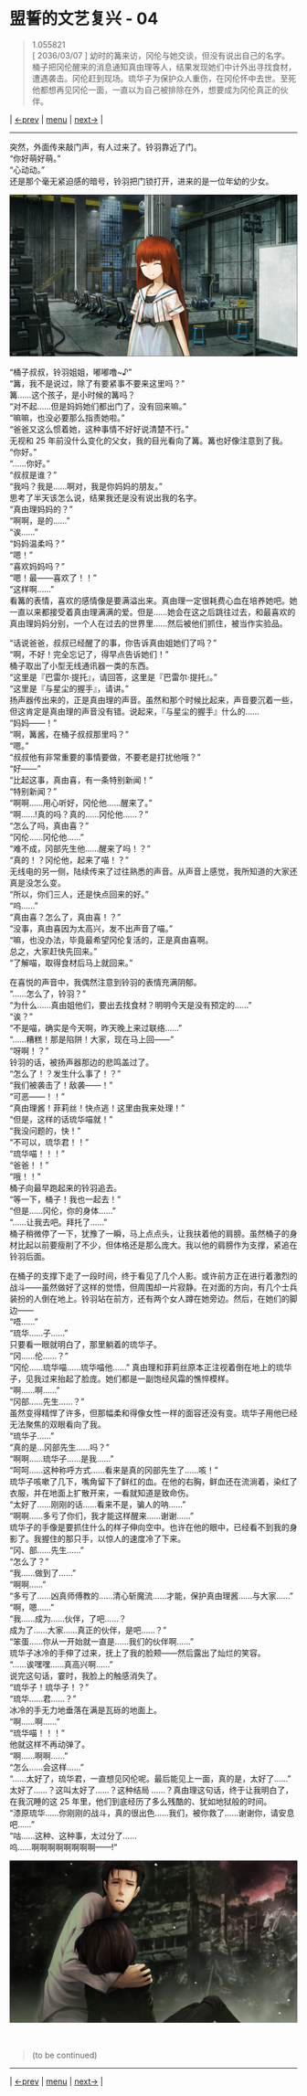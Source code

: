 # 盟誓的文艺复兴 - 04
> 1.055821  
> [ 2036/03/07 ] 幼时的篝来访，冈伦与她交谈，但没有说出自己的名字。桶子把冈伦醒来的消息通知真由理等人，结果发现她们中计外出寻找食材，遭遇袭击。冈伦赶到现场。琉华子为保护众人重伤，在冈伦怀中去世。至死他都想再见冈伦一面，一直以为自己被排除在外，想要成为冈伦真正的伙伴。  

| [←prev](./0125) | [menu](../) | [next→](./0127) |

---

突然，外面传来敲门声，有人过来了。铃羽靠近了门。  
“你好萌好萌。”  
“心动动。”  
还是那个毫无紧迫感的暗号，铃羽把门锁打开，进来的是一位年幼的少女。  

![](../static/image/0126-1.png)

“桶子叔叔，铃羽姐姐，嘟嘟噜\~♪”  
“篝，我不是说过，除了有要紧事不要来这里吗？”  
篝……这个孩子，是小时候的篝吗？  
“对不起……但是妈妈她们都出门了，没有回来嘛。”  
“嘛嘛，也没必要那么指责她啦。”  
“爸爸又这么惯着她，这种事情不好好说清楚不行。”  
无视和 25 年前没什么变化的父女，我的目光看向了篝。篝也好像注意到了我。  
“你好。”  
“……你好。”  
“叔叔是谁？”  
“我吗？我是……啊对，我是你妈妈的朋友。”  
思考了半天该怎么说，结果我还是没有说出我的名字。  
“真由理妈妈的？”  
“啊啊，是的……”  
“诶……”  
“妈妈温柔吗？”  
“嗯！”  
“喜欢妈妈吗？”  
“嗯！最——喜欢了！！”  
“这样啊……”  
看篝的表情，喜欢的感情像是要满溢出来。真由理一定很耗费心血在培养她吧。她一直以来都接受着真由理满满的爱。但是……她会在这之后跳往过去，和最喜欢的真由理妈妈分别，一个人在过去的世界里……然后被他们抓住，被当作实验品。  

“话说爸爸，叔叔已经醒了的事，你告诉真由姐她们了吗？”  
“啊，不好！完全忘记了，得早点告诉她们！”  
桶子取出了小型无线通讯器一类的东西。  
“这里是『巴雷尔·提托』，请回答，这里是『巴雷尔·提托』。”  
“这里是『与星尘的握手』，请讲。”  
扬声器传出来的，正是真由理的声音。虽然和那个时候比起来，声音要沉着一些，但这肯定是真由理的声音没有错。说起来，『与星尘的握手』什么的……  
“妈妈——！”  
“啊，篝酱，在桶子叔叔那里吗？”  
“嗯。”  
“叔叔他有非常重要的事情要做，不要老是打扰他哦？”  
“好——”  
“比起这事，真由喜，有一条特别新闻！”  
“特别新闻？”  
“啊啊……用心听好，冈伦他……醒来了。”  
“啊……!真的吗？真的……冈伦他……？”  
“怎么了吗，真由喜？”  
“冈伦……冈伦他……”  
“难不成，冈部先生他……醒来了吗！？”  
“真的！？冈伦他，起来了喵！？”  
无线电的另一侧，陆续传来了过往熟悉的声音。从声音上感觉，我所知道的大家还真是没怎么变。  
“所以，你们三人，还是快点回来的好。”  
“呜……”  
“真由喜？怎么了，真由喜！？”  
“没事，真由喜因为太高兴，发不出声音了喵。”  
“嘛，也没办法，毕竟最希望冈伦复活的，正是真由喜啊。  
 总之，大家赶快先回来。”  
“了解喵，取得食材后马上就回来。”  

在喜悦的声音中，我偶然注意到铃羽的表情充满阴郁。  
“……怎么了，铃羽？”  
“为什么……真由姐他们，要出去找食材？明明今天是没有预定的……”  
“诶？”  
“不是喵，确实是今天啊，昨天晚上来过联络……”  
“……糟糕！那是陷阱！大家，现在马上回——”  
“呀啊！？”  
铃羽的话，被扬声器那边的悲鸣盖过了。  
“怎么了！？发生什么事了！？”  
“我们被袭击了！敌袭——！”  
“可恶——！！”  
“真由理酱！菲莉丝！快点逃！这里由我来处理！”  
“但是，这样的话琉华喵就！”  
“我没问题的，快！”  
“不可以，琉华君！！”  
“琉华喵！！！”  
“爸爸！！”  
“哦！！”  
桶子向最早跑起来的铃羽追去。  
“等一下，桶子！我也一起去！”  
“但是……冈伦，你的身体……”  
“……让我去吧。拜托了……”  
桶子稍微停了一下，犹豫了一瞬，马上点点头，让我扶着他的肩膀。虽然桶子的身材比起以前要瘦削了不少，但体格还是那么庞大。我以他的肩膀作为支撑，紧追在铃羽后面。  

在桶子的支撑下走了一段时间，终于看见了几个人影。或许前方正在进行着激烈的战斗——虽然做好了这样的觉悟，但周围却一片寂静。在对面的方向，有几个士兵装扮的人倒在地上。铃羽站在前方，还有两个女人蹲在她旁边。然后，在她们的脚边——  
“唔……”  
“琉华……子……”  
只要看一眼就明白了，那里躺着的琉华子。  
“冈……伦……？”  
“冈伦……琉华喵……琉华喵他……” 
真由理和菲莉丝原本正注视着倒在地上的琉华子，见我过来抬起了脸庞。她们都是一副饱经风霜的憔悴模样。  
“啊……啊……”  
“冈部……先生……？”  
虽然变得精悍了许多，但那幅柔和得像女性一样的面容还没有变。琉华子用他已经无法聚焦的双眼看向了我。  
“琉华子……”  
“真的是…冈部先生……吗？”  
“啊啊……琉华子……是我……”  
“呵呵……这种称呼方式……看来是真的冈部先生了……咳！”  
琉华子咳嗽了几下，嘴角留下了鲜红的血。在他的右胸，鲜血还在流淌着，染红了衣服，并在地面上扩散开来，一看就知道是致命伤。  
“太好了……刚刚的话……看来不是，骗人的呐……”  
“啊啊……多亏了你们，我才能这样醒来……谢谢……”  
琉华子的手像是要抓住什么的样子伸向空中。也许在他的眼中，已经看不到我的身影了。我握住的那只手，以惊人的速度冷了下来。  
“冈、部……先生……”  
“怎么了？”  
“我……做到了……”  
“啊啊……”  
“多亏了……凶真师傅教的……清心斩魔流……才能，保护真由理酱……与大家……”  
“啊，嗯……”  
“我……成为……伙伴，了吧……？  
 成为了……大家……真正的伙伴，是吧……？”  
“笨蛋……你从一开始就一直是……我们的伙伴啊……”  
琉华子冰冷的手伸了过来，抚上了我的脸颊——然后露出了灿烂的笑容。  
“……诶嘿嘿……真高兴啊……”  
说完这句话，霎时，我脸上的触感消失了。  
“琉华子！琉华子！？”  
“琉华……君……？”  
冰冷的手无力地垂落在满是瓦砾的地面上。  
“啊……啊……”  
“琉华喵！！！”  
他就这样不再动弹了。  
“啊……啊啊……”  
“怎么……会这样……”  
“……太好了，琉华君，一直想见冈伦呢。最后能见上一面，真的是，太好了……”  
太好了……？这叫太好了……？这种结局 ……？真由理这句话，终于让我明白了，在我沉睡的这 25 年里，他们到底经历了多么残酷的、犹如地狱般的时间。  
“漆原琉华……你刚刚的战斗，真的很出色……我们，被你救了……谢谢你，请安息吧……”  
“咕……这种、这种事，太过分了……  
 呜……啊啊啊啊啊啊啊啊——!”  

![](../static/image/0126-2.png)


<br/>

> (to be continued)
---

| [←prev](./0125) | [menu](../) | [next→](./0127) |
